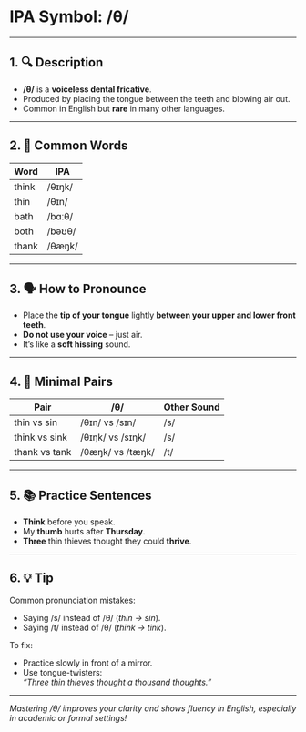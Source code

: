 # IPA Symbol: /θ/

---

## 1. 🔍 Description

- **/θ/** is a **voiceless dental fricative**.
- Produced by placing the tongue between the teeth and blowing air out.
- Common in English but **rare** in many other languages.

---

## 2. 📝 Common Words

| Word     | IPA       |
|----------|-----------|
| think    | /θɪŋk/    |
| thin     | /θɪn/     |
| bath     | /bɑːθ/    |
| both     | /bəʊθ/    |
| thank    | /θæŋk/    |

---

## 3. 🗣️ How to Pronounce

- Place the **tip of your tongue** lightly **between your upper and lower front teeth**.
- **Do not use your voice** – just air.
- It’s like a **soft hissing** sound.

---

## 4. 🎯 Minimal Pairs

| Pair           | /θ/    | Other Sound |
|----------------|--------|-------------|
| thin vs sin    | /θɪn/ vs /sɪn/ | /s/ |
| think vs sink  | /θɪŋk/ vs /sɪŋk/ | /s/ |
| thank vs tank  | /θæŋk/ vs /tæŋk/ | /t/ |

---

## 5. 📚 Practice Sentences

- **Think** before you speak.
- My **thumb** hurts after **Thursday**.
- **Three** thin thieves thought they could **thrive**.

---

## 6. 💡 Tip

Common pronunciation mistakes:
- Saying /s/ instead of /θ/ (*thin → sin*).
- Saying /t/ instead of /θ/ (*think → tink*).

To fix:
- Practice slowly in front of a mirror.
- Use tongue-twisters:  
  *“Three thin thieves thought a thousand thoughts.”*

---

*Mastering /θ/ improves your clarity and shows fluency in English, especially in academic or formal settings!*
